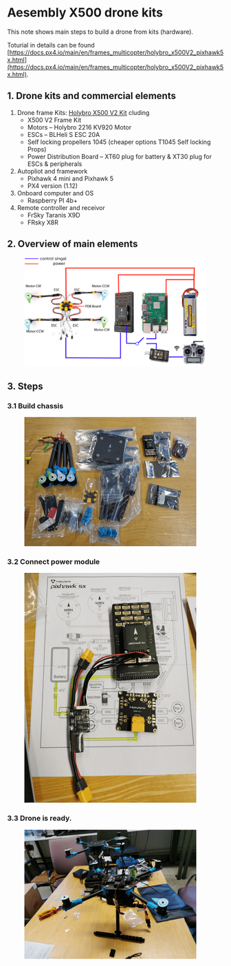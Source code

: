 # Aesembly X500 drone kits
This note shows main steps to build a drone from kits (hardware).

Toturial in details can be found [https://docs.px4.io/main/en/frames_multicopter/holybro_x500V2_pixhawk5x.html](https://docs.px4.io/main/en/frames_multicopter/holybro_x500V2_pixhawk5x.html).

## 1. Drone kits and commercial elements
1. Drone frame Kits: [Holybro X500 V2 Kit](http://www.holybro.com/product/x500-v2-kit/) cluding
    - X500 V2 Frame Kit
    - Motors – Holybro 2216 KV920 Motor
    - ESCs – BLHeli S ESC 20A 
    - Self locking propellers 1045 (cheaper options T1045 Self locking Props)
    - Power Distribution Board – XT60 plug for battery & XT30 plug for ESCs & peripherals
2. Autopliot and framework
    - Pixhawk 4 mini and Pixhawk 5
    - PX4 version (1.12)
3. Onboard computer and OS
    - Raspberry PI 4b+
4. Remote controller and receivor
    - FrSky Taranis X9D
    - FRsky X8R
## 2. Overview of main elements 
<figure>
    <img src="1_Assembly/PX4_X500/autoploit.png"
         alt="drawing" style="width:700px;"/>
</figure> 

## 3. Steps
### 3.1 Build chassis
<figure>
    <img src="1_Assembly/PX4_X500/chassis.png"
         alt="drawing" style="width:400px;"/>
</figure> 

### 3.2 Connect power module
<figure>
    <img src="1_Assembly/PX4_X500/power.png"
         alt="drawing" style="width:400px;"/>
</figure> 

### 3.3 Drone is ready.
<figure>
    <img src="1_Assembly/PX4_X500/drone.png"
         alt="drawing" style="width:400px;"/>
</figure> 
